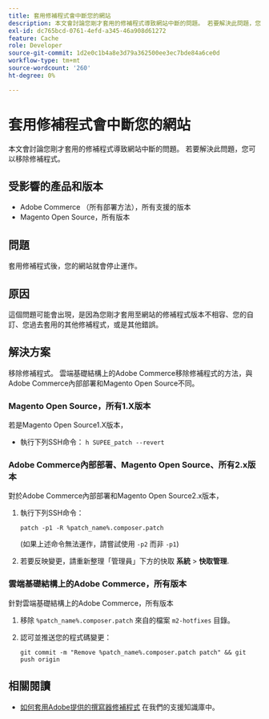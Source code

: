 ```yaml
---
title: 套用修補程式會中斷您的網站
description: 本文會討論您剛才套用的修補程式導致網站中斷的問題。 若要解決此問題，您可以移除修補程式。
exl-id: dc765bcd-0761-4efd-a345-46a908d61272
feature: Cache
role: Developer
source-git-commit: 1d2e0c1b4a8e3d79a362500ee3ec7bde84a6ce0d
workflow-type: tm+mt
source-wordcount: '260'
ht-degree: 0%

---
```


# 套用修補程式會中斷您的網站

本文會討論您剛才套用的修補程式導致網站中斷的問題。 若要解決此問題，您可以移除修補程式。

## 受影響的產品和版本

* Adobe Commerce （所有部署方法），所有支援的版本
* Magento Open Source，所有版本

## 問題

套用修補程式後，您的網站就會停止運作。

## 原因

這個問題可能會出現，是因為您剛才套用至網站的修補程式版本不相容、您的自訂、您過去套用的其他修補程式，或是其他錯誤。

## 解決方案

移除修補程式。 雲端基礎結構上的Adobe Commerce移除修補程式的方法，與Adobe Commerce內部部署和Magento Open Source不同。

### Magento Open Source，所有1.X版本

若是Magento Open Source1.X版本，

* 執行下列SSH命令： `h SUPEE_patch --revert `

### Adobe Commerce內部部署、Magento Open Source、所有2.x版本

對於Adobe Commerce內部部署和Magento Open Source2.x版本，

1. 執行下列SSH命令：

   ```
   patch -p1 -R %patch_name%.composer.patch
   ```

   (如果上述命令無法運作，請嘗試使用 `-p2` 而非 `-p1`)

1. 若要反映變更，請重新整理「管理員」下方的快取 **系統** > **快取管理**.

### 雲端基礎結構上的Adobe Commerce，所有版本

針對雲端基礎結構上的Adobe Commerce，所有版本

1. 移除 `%patch_name%.composer.patch` 來自的檔案 `m2-hotfixes` 目錄。
1. 認可並推送您的程式碼變更：

   ```
   git commit -m "Remove %patch_name%.composer.patch patch" && git push origin
   ```

## 相關閱讀

* [如何套用Adobe提供的撰寫器修補程式](/help/how-to/general/how-to-apply-a-composer-patch-provided-by-magento.md) 在我們的支援知識庫中。
